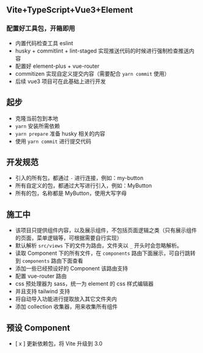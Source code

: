 ## Vite+TypeScript+Vue3+Element

### 配置好工具包，开箱即用

- 内置代码检查工具 eslint
- husky + commitlint + lint-staged 实现推送代码的时候进行强制检查推送内容
- 配置好 element-plus + vue-router
- commitizen 实现自定义提交内容（需要配合 `yarn commit` 使用）
- 后续 vue3 项目可在此基础上进行开发

## 起步

- 克隆当前包到本地
- `yarn` 安装所需依赖
- `yarn prepare` 准备 husky 相关的内容
- 使用 `yarn commit` 进行提交代码

## 开发规范

- 引入的所有包，都通过 `-` 进行连接，例如：my-button
- 所有自定义的包，都通过大写进行引入，例如：MyButton
- 所有的包，名称都是 MyButton，使用大写字母

## 施工中

- 该项目只提供组件内容，以及展示组件，不包括页面逻辑之类（只有展示组件的页面，菜单逻辑等，可根据需要自行实现）
- 默认解析 `src/views` 下的文件为路由，文件夹以 `_` 开头时会忽略解析。
- 读取 Component 下的所有文件，在 `components` 路由下面展示，可自行跳转到 `components` 路由下面查看
- 添加一些已经预设好的 Component 该路由支持
- 配置 vue-router 路由
- css 预处理器为 sass，统一为 element 的 css 样式编辑器
- 并且支持 tailwind 支持
- 将自动导入功能进行提取放入其它文件夹内
- 添加 collection 收集器，用来收集所有组件
<!-- - 添加 mock 模拟后端 -->

## 预设 Component

- [ x ] 更新依赖包，将 Vite 升级到 3.0
